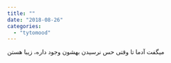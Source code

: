 ```yaml
---
title: ""
date: "2018-08-26"
categories: 
  - "tytomood"
---
```


میگفت آدما تا وقتی حس نرسیدن بهشون وجود داره، زیبا هستن
